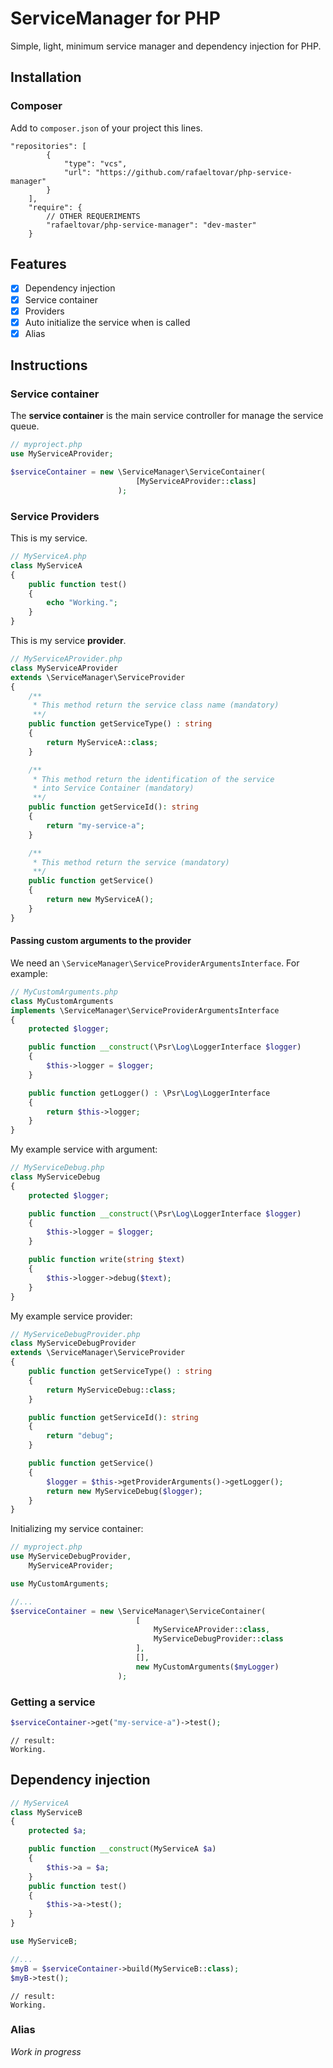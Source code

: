 # ServiceManager for PHP

Simple, light, minimum service manager and dependency injection for PHP.


## Installation

### Composer

Add to `composer.json` of your project this lines.

```
"repositories": [
        {
            "type": "vcs",
            "url": "https://github.com/rafaeltovar/php-service-manager"
        }
    ],
    "require": {
        // OTHER REQUERIMENTS
        "rafaeltovar/php-service-manager": "dev-master"
    }
```

## Features

- [x] Dependency injection
- [x] Service container
- [x] Providers
- [x] Auto initialize the service when is called
- [x] Alias

## Instructions

### Service container

The **service container** is the main service controller for manage the service queue.

```php
// myproject.php
use MyServiceAProvider;

$serviceContainer = new \ServiceManager\ServiceContainer(
                            [MyServiceAProvider::class]
                        );
```

### Service Providers

This is my service.

```php
// MyServiceA.php
class MyServiceA
{
    public function test()
    {
        echo "Working.";
    }
}
```

This is my service **provider**.

```php
// MyServiceAProvider.php
class MyServiceAProvider
extends \ServiceManager\ServiceProvider
{
    /**
     * This method return the service class name (mandatory)
     **/
    public function getServiceType() : string
    {
        return MyServiceA::class;
    }

    /**
     * This method return the identification of the service
     * into Service Container (mandatory)
     **/
    public function getServiceId(): string
    {
        return "my-service-a";
    }

    /**
     * This method return the service (mandatory)
     **/
    public function getService()
    {
        return new MyServiceA();
    }
}
```

#### Passing custom arguments to the provider

We need an `\ServiceManager\ServiceProviderArgumentsInterface`. For example:

```php
// MyCustomArguments.php
class MyCustomArguments
implements \ServiceManager\ServiceProviderArgumentsInterface
{
    protected $logger;

    public function __construct(\Psr\Log\LoggerInterface $logger)
    {
        $this->logger = $logger;
    }

    public function getLogger() : \Psr\Log\LoggerInterface
    {
        return $this->logger;
    }
}
```

My example service with argument:

```php
// MyServiceDebug.php
class MyServiceDebug
{
    protected $logger;

    public function __construct(\Psr\Log\LoggerInterface $logger)
    {
        $this->logger = $logger;
    }

    public function write(string $text)
    {
        $this->logger->debug($text);
    }
}
```

My example service provider:

```php
// MyServiceDebugProvider.php
class MyServiceDebugProvider
extends \ServiceManager\ServiceProvider
{
    public function getServiceType() : string
    {
        return MyServiceDebug::class;
    }

    public function getServiceId(): string
    {
        return "debug";
    }

    public function getService()
    {   
        $logger = $this->getProviderArguments()->getLogger();
        return new MyServiceDebug($logger);
    }
}
```

Initializing my service container:

```php
// myproject.php
use MyServiceDebugProvider,
    MyServiceAProvider;

use MyCustomArguments;

//...
$serviceContainer = new \ServiceManager\ServiceContainer(
                            [
                                MyServiceAProvider::class,
                                MyServiceDebugProvider::class
                            ],
                            [],
                            new MyCustomArguments($myLogger)
                        );
```

### Getting a service

```php
$serviceContainer->get("my-service-a")->test();
```

```
// result:
Working.
```

## Dependency injection

```php
// MyServiceA
class MyServiceB
{
    protected $a;

    public function __construct(MyServiceA $a)
    {
        $this->a = $a;
    }
    public function test()
    {
        $this->a->test();
    }
}
```

```php
use MyServiceB;

//...
$myB = $serviceContainer->build(MyServiceB::class);
$myB->test();
```

```
// result:
Working.
```

### Alias

*Work in progress*
